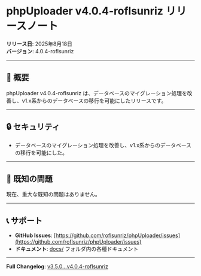 # phpUploader v4.0.4-roflsunriz リリースノート

**リリース日**: 2025年8月18日  
**バージョン**: 4.0.4-roflsunriz  

---

## 🎉 概要

phpUploader v4.0.4-roflsunriz は、データベースのマイグレーション処理を改善し、v1.x系からのデータベースの移行を可能にしたリリースです。

---



## 🔒 **セキュリティ**

- データベースのマイグレーション処理を改善し、v1.x系からのデータベースの移行を可能にした。

---

## 🐛 **既知の問題**

現在、重大な既知の問題はありません。

---

## 📞 **サポート**

- **GitHub Issues**: [https://github.com/roflsunriz/phpUploader/issues](https://github.com/roflsunriz/phpUploader/issues)
- **ドキュメント**: [docs/](docs/) フォルダ内の各種ドキュメント

---

**Full Changelog**: [v3.5.0...v4.0.4-roflsunriz](https://github.com/roflsunriz/phpUploader/compare/v3.5.0-roflsunriz...v4.0.4-roflsunriz)
